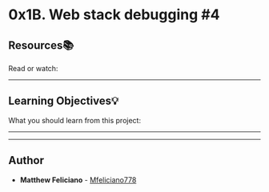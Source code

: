 # 0x1B. Web stack debugging #4

## Resources:books:
Read or watch:

---
## Learning Objectives:bulb:
What you should learn from this project:

---
---

## Author
* **Matthew Feliciano** - [Mfeliciano778](https://github.com/Mfeliciano778)